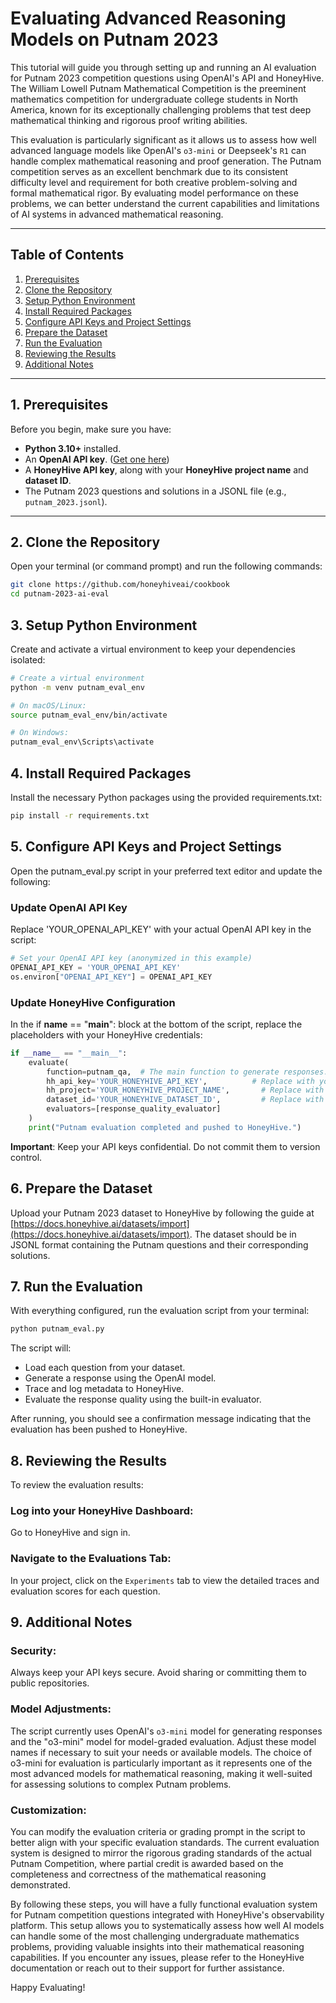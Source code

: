 # Evaluating Advanced Reasoning Models on Putnam 2023

This tutorial will guide you through setting up and running an AI evaluation for Putnam 2023 competition questions using OpenAI's API and HoneyHive. The William Lowell Putnam Mathematical Competition is the preeminent mathematics competition for undergraduate college students in North America, known for its exceptionally challenging problems that test deep mathematical thinking and rigorous proof writing abilities.

This evaluation is particularly significant as it allows us to assess how well advanced language models like OpenAI's `o3-mini` or Deepseek's `R1` can handle complex mathematical reasoning and proof generation. The Putnam competition serves as an excellent benchmark due to its consistent difficulty level and requirement for both creative problem-solving and formal mathematical rigor. By evaluating model performance on these problems, we can better understand the current capabilities and limitations of AI systems in advanced mathematical reasoning.

---

## Table of Contents

1. [Prerequisites](#prerequisites)
2. [Clone the Repository](#clone-the-repository)
3. [Setup Python Environment](#setup-python-environment)
4. [Install Required Packages](#install-required-packages)
5. [Configure API Keys and Project Settings](#configure-api-keys-and-project-settings)
6. [Prepare the Dataset](#prepare-the-dataset)
7. [Run the Evaluation](#run-the-evaluation)
8. [Reviewing the Results](#reviewing-the-results)
9. [Additional Notes](#additional-notes)

---

## 1. Prerequisites

Before you begin, make sure you have:

- **Python 3.10+** installed.
- An **OpenAI API key**. ([Get one here](https://platform.openai.com/account/api-keys))
- A **HoneyHive API key**, along with your **HoneyHive project name** and **dataset ID**.
- The Putnam 2023 questions and solutions in a JSONL file (e.g., `putnam_2023.jsonl`).

---

## 2. Clone the Repository

Open your terminal (or command prompt) and run the following commands:

```bash
git clone https://github.com/honeyhiveai/cookbook
cd putnam-2023-ai-eval
```

## 3. Setup Python Environment

Create and activate a virtual environment to keep your dependencies isolated:

```bash
# Create a virtual environment
python -m venv putnam_eval_env

# On macOS/Linux:
source putnam_eval_env/bin/activate

# On Windows:
putnam_eval_env\Scripts\activate
```

## 4. Install Required Packages

Install the necessary Python packages using the provided requirements.txt:

```bash
pip install -r requirements.txt
```

## 5. Configure API Keys and Project Settings

Open the putnam_eval.py script in your preferred text editor and update the following:

### Update OpenAI API Key

Replace 'YOUR_OPENAI_API_KEY' with your actual OpenAI API key in the script:

```python
# Set your OpenAI API key (anonymized in this example)
OPENAI_API_KEY = 'YOUR_OPENAI_API_KEY'
os.environ["OPENAI_API_KEY"] = OPENAI_API_KEY
```

### Update HoneyHive Configuration

In the if __name__ == "__main__": block at the bottom of the script, replace the placeholders with your HoneyHive credentials:

```python
if __name__ == "__main__":
    evaluate(
        function=putnam_qa,  # The main function to generate responses.
        hh_api_key='YOUR_HONEYHIVE_API_KEY',          # Replace with your HoneyHive API key.
        hh_project='YOUR_HONEYHIVE_PROJECT_NAME',       # Replace with your HoneyHive project name.
        dataset_id='YOUR_HONEYHIVE_DATASET_ID',         # Replace with your dataset ID.
        evaluators=[response_quality_evaluator]
    )
    print("Putnam evaluation completed and pushed to HoneyHive.")
```

**Important**: Keep your API keys confidential. Do not commit them to version control.

## 6. Prepare the Dataset

Upload your Putnam 2023 dataset to HoneyHive by following the guide at [https://docs.honeyhive.ai/datasets/import](https://docs.honeyhive.ai/datasets/import). The dataset should be in JSONL format containing the Putnam questions and their corresponding solutions.

## 7. Run the Evaluation

With everything configured, run the evaluation script from your terminal:

```bash
python putnam_eval.py
```

The script will:
- Load each question from your dataset.
- Generate a response using the OpenAI model.
- Trace and log metadata to HoneyHive.
- Evaluate the response quality using the built-in evaluator.

After running, you should see a confirmation message indicating that the evaluation has been pushed to HoneyHive.

## 8. Reviewing the Results

To review the evaluation results:

### Log into your HoneyHive Dashboard:
Go to HoneyHive and sign in.

### Navigate to the Evaluations Tab:
In your project, click on the `Experiments` tab to view the detailed traces and evaluation scores for each question.

## 9. Additional Notes

### Security:
Always keep your API keys secure. Avoid sharing or committing them to public repositories.

### Model Adjustments:
The script currently uses OpenAI's `o3-mini` model for generating responses and the "o3-mini" model for model-graded evaluation. Adjust these model names if necessary to suit your needs or available models. The choice of o3-mini for evaluation is particularly important as it represents one of the most advanced models for mathematical reasoning, making it well-suited for assessing solutions to complex Putnam problems.

### Customization:
You can modify the evaluation criteria or grading prompt in the script to better align with your specific evaluation standards. The current evaluation system is designed to mirror the rigorous grading standards of the actual Putnam Competition, where partial credit is awarded based on the completeness and correctness of the mathematical reasoning demonstrated.

By following these steps, you will have a fully functional evaluation system for Putnam competition questions integrated with HoneyHive's observability platform. This setup allows you to systematically assess how well AI models can handle some of the most challenging undergraduate mathematics problems, providing valuable insights into their mathematical reasoning capabilities. If you encounter any issues, please refer to the HoneyHive documentation or reach out to their support for further assistance.

Happy Evaluating!